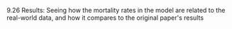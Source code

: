 9.26
Results:
Seeing how the mortality rates in the model are related to the real-world data, and how it compares to the original paper's results

